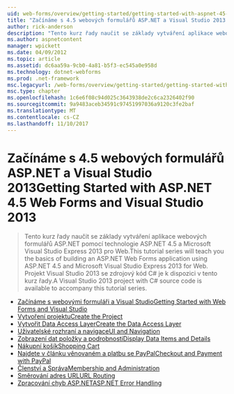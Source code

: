 ```yaml
---
uid: web-forms/overview/getting-started/getting-started-with-aspnet-45-web-forms/index
title: "Začínáme s 4.5 webových formulářů ASP.NET a Visual Studio 2013 | Microsoft Docs"
author: rick-anderson
description: "Tento kurz řady naučit se základy vytváření aplikace webových formulářů ASP.NET pomocí technologie ASP.NET 4.5 a Visual Studio 2013 Express pro Web. Aplikaci Visual..."
ms.author: aspnetcontent
manager: wpickett
ms.date: 04/09/2012
ms.topic: article
ms.assetid: dc6aa59a-9cb0-4a81-b5f3-ec545a0e958d
ms.technology: dotnet-webforms
ms.prod: .net-framework
msc.legacyurl: /web-forms/overview/getting-started/getting-started-with-aspnet-45-web-forms
msc.type: chapter
ms.openlocfilehash: 1c6e6f08c94d025c3643938de2c6ca2326402f90
ms.sourcegitcommit: 9a9483aceb34591c97451997036a9120c3fe2baf
ms.translationtype: MT
ms.contentlocale: cs-CZ
ms.lasthandoff: 11/10/2017
---
```

<a name="getting-started-with-aspnet-45-web-forms-and-visual-studio-2013"></a><span data-ttu-id="c4412-104">Začínáme s 4.5 webových formulářů ASP.NET a Visual Studio 2013</span><span class="sxs-lookup"><span data-stu-id="c4412-104">Getting Started with ASP.NET 4.5 Web Forms and Visual Studio 2013</span></span>
====================
> <span data-ttu-id="c4412-105">Tento kurz řady naučit se základy vytváření aplikace webových formulářů ASP.NET pomocí technologie ASP.NET 4.5 a Microsoft Visual Studio Express 2013 pro Web.</span><span class="sxs-lookup"><span data-stu-id="c4412-105">This tutorial series will teach you the basics of building an ASP.NET Web Forms application using ASP.NET 4.5 and Microsoft Visual Studio Express 2013 for Web.</span></span> <span data-ttu-id="c4412-106">Projekt Visual Studio 2013 se zdrojový kód C# je k dispozici v tento kurz řady.</span><span class="sxs-lookup"><span data-stu-id="c4412-106">A Visual Studio 2013 project with C# source code is available to accompany this tutorial series.</span></span>


- [<span data-ttu-id="c4412-107">Začínáme s webovými formuláři a Visual Studio</span><span class="sxs-lookup"><span data-stu-id="c4412-107">Getting Started with Web Forms and Visual Studio</span></span>](introduction-and-overview.md)
- [<span data-ttu-id="c4412-108">Vytvoření projektu</span><span class="sxs-lookup"><span data-stu-id="c4412-108">Create the Project</span></span>](create-the-project.md)
- [<span data-ttu-id="c4412-109">Vytvořit Data Access Layer</span><span class="sxs-lookup"><span data-stu-id="c4412-109">Create the Data Access Layer</span></span>](create_the_data_access_layer.md)
- [<span data-ttu-id="c4412-110">Uživatelské rozhraní a navigace</span><span class="sxs-lookup"><span data-stu-id="c4412-110">UI and Navigation</span></span>](ui_and_navigation.md)
- [<span data-ttu-id="c4412-111">Zobrazení dat položky a podrobnosti</span><span class="sxs-lookup"><span data-stu-id="c4412-111">Display Data Items and Details</span></span>](display_data_items_and_details.md)
- [<span data-ttu-id="c4412-112">Nákupní košík</span><span class="sxs-lookup"><span data-stu-id="c4412-112">Shopping Cart</span></span>](shopping-cart.md)
- [<span data-ttu-id="c4412-113">Najdete v článku věnovaném a platbu se PayPal</span><span class="sxs-lookup"><span data-stu-id="c4412-113">Checkout and Payment with PayPal</span></span>](checkout-and-payment-with-paypal.md)
- [<span data-ttu-id="c4412-114">Členství a Správa</span><span class="sxs-lookup"><span data-stu-id="c4412-114">Membership and Administration</span></span>](membership-and-administration.md)
- [<span data-ttu-id="c4412-115">Směrování adres URL</span><span class="sxs-lookup"><span data-stu-id="c4412-115">URL Routing</span></span>](url-routing.md)
- [<span data-ttu-id="c4412-116">Zpracování chyb ASP.NET</span><span class="sxs-lookup"><span data-stu-id="c4412-116">ASP.NET Error Handling</span></span>](aspnet-error-handling.md)
